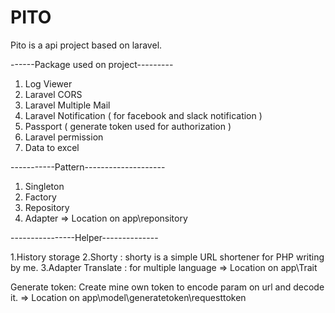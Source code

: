 # PITO

Pito is a api project based on laravel. 
   

 ------Package used on project---------

  1. Log Viewer
  2. Laravel CORS
  3. Laravel Multiple Mail
  4. Laravel Notification ( for facebook and slack notification )
  5. Passport ( generate token used for authorization )
  6. Laravel permission
  7. Data to excel
  
-----------Pattern--------------------

 1. Singleton
 2. Factory
 3. Repository
 4. Adapter
 => Location on app\reponsitory
 
----------------Helper--------------
 
 1.History storage
 2.Shorty : shorty is a simple URL shortener for PHP writing by me.
 3.Adapter Translate : for multiple language
=> Location on app\Trait


Generate token: Create mine own token to encode param on url and decode it.
=> Location on app\model\generatetoken\requesttoken
